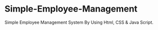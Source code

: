 # Simple-Employee-Management
Simple Employee Management System By Using Html, CSS &amp; Java Script.
